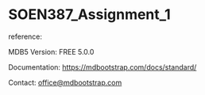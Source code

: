 # SOEN387_Assignment_1

reference: 

MDB5
Version: FREE 5.0.0

Documentation:
https://mdbootstrap.com/docs/standard/

Contact:
office@mdbootstrap.com
